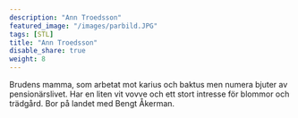 ```yaml
---
description: "Ann Troedsson"
featured_image: "/images/parbild.JPG"
tags: [STL]
title: "Ann Troedsson"
disable_share: true
weight: 8
---
```

Brudens mamma, som arbetat mot karius och baktus men numera bjuter av pensionärslivet. Har en liten vit vovve och ett stort intresse för blommor och trädgård. Bor på landet med Bengt Åkerman. 